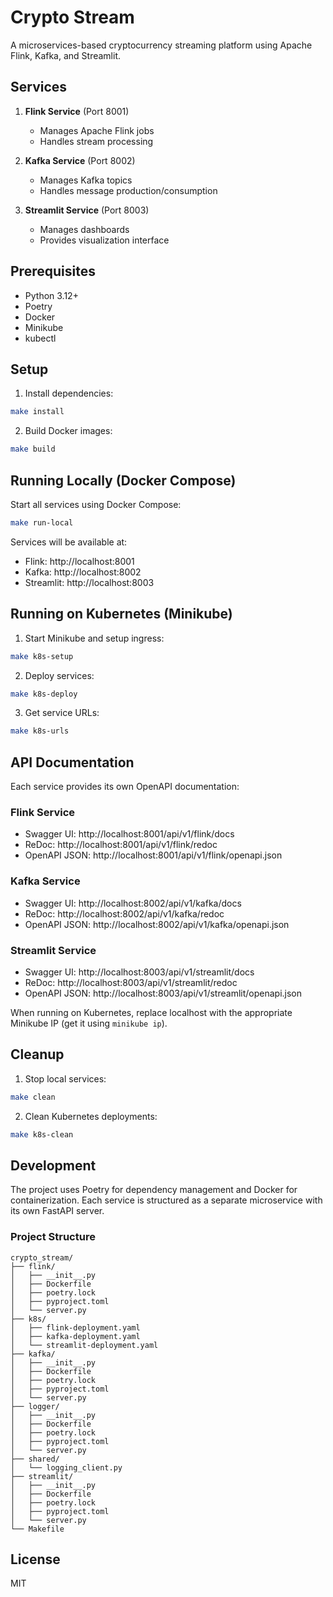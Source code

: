 # Crypto Stream

A microservices-based cryptocurrency streaming platform using Apache Flink, Kafka, and Streamlit.

## Services

1. **Flink Service** (Port 8001)
   - Manages Apache Flink jobs
   - Handles stream processing

2. **Kafka Service** (Port 8002)
   - Manages Kafka topics
   - Handles message production/consumption

3. **Streamlit Service** (Port 8003)
   - Manages dashboards
   - Provides visualization interface

## Prerequisites

- Python 3.12+
- Poetry
- Docker
- Minikube
- kubectl

## Setup

1. Install dependencies:
```bash
make install
```

2. Build Docker images:
```bash
make build
```

## Running Locally (Docker Compose)

Start all services using Docker Compose:
```bash
make run-local
```

Services will be available at:
- Flink: http://localhost:8001
- Kafka: http://localhost:8002
- Streamlit: http://localhost:8003

## Running on Kubernetes (Minikube)

1. Start Minikube and setup ingress:
```bash
make k8s-setup
```

2. Deploy services:
```bash
make k8s-deploy
```

3. Get service URLs:
```bash
make k8s-urls
```

## API Documentation

Each service provides its own OpenAPI documentation:

### Flink Service
- Swagger UI: http://localhost:8001/api/v1/flink/docs
- ReDoc: http://localhost:8001/api/v1/flink/redoc
- OpenAPI JSON: http://localhost:8001/api/v1/flink/openapi.json

### Kafka Service
- Swagger UI: http://localhost:8002/api/v1/kafka/docs
- ReDoc: http://localhost:8002/api/v1/kafka/redoc
- OpenAPI JSON: http://localhost:8002/api/v1/kafka/openapi.json

### Streamlit Service
- Swagger UI: http://localhost:8003/api/v1/streamlit/docs
- ReDoc: http://localhost:8003/api/v1/streamlit/redoc
- OpenAPI JSON: http://localhost:8003/api/v1/streamlit/openapi.json

When running on Kubernetes, replace localhost with the appropriate Minikube IP (get it using `minikube ip`).

## Cleanup

1. Stop local services:
```bash
make clean
```

2. Clean Kubernetes deployments:
```bash
make k8s-clean
```

## Development

The project uses Poetry for dependency management and Docker for containerization. Each service is structured as a separate microservice with its own FastAPI server.

### Project Structure
```
crypto_stream/
├── flink/
│   ├── __init__.py
│   ├── Dockerfile
│   ├── poetry.lock
│   ├── pyproject.toml
│   └── server.py
├── k8s/
│   ├── flink-deployment.yaml
│   ├── kafka-deployment.yaml
│   └── streamlit-deployment.yaml
├── kafka/
│   ├── __init__.py
│   ├── Dockerfile
│   ├── poetry.lock
│   ├── pyproject.toml
│   └── server.py
├── logger/
│   ├── __init__.py
│   ├── Dockerfile
│   ├── poetry.lock
│   ├── pyproject.toml
│   └── server.py
├── shared/
│   └── logging_client.py
├── streamlit/
│   ├── __init__.py
│   ├── Dockerfile
│   ├── poetry.lock
│   ├── pyproject.toml
│   └── server.py
└── Makefile
```

## License

MIT

